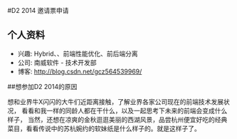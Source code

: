 
#D2 2014 邀请票申请

## 个人资料

- 兴趣: Hybrid、、前端性能优化、前后端分离
- 公司: 南威软件 - 技术开发部
- 博客: http://blog.csdn.net/gcz564539969/

##想参加D2 2014的原因

 想和业界牛X闪闪的大牛们近距离接触，了解业界各家公司现在的前端技术发展状况， 看看和我一样的同龄人都在干什么，以及一起思考下未来的前端会变成什么样子， 当然，还想在凉爽的金秋逛逛美丽的西湖风景，品尝杭州便宜好吃的经典菜目，看看传说中的苏杭婉约的软妹纸是什么样子的。就是这样子了。

